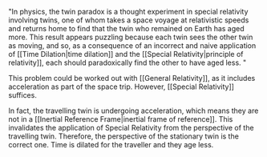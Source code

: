 "In physics, the twin paradox is a thought experiment in special relativity involving twins, one of whom takes a space voyage at relativistic speeds and returns home to find that the twin who remained on Earth has aged more. This result appears puzzling because each twin sees the other twin as moving, and so, as a consequence of an incorrect and naive application of [[Time Dilation|time dilation]] and the [[Special Relativity|principle of relativity]], each should paradoxically find the other to have aged less. "

This problem could be worked out with [[General Relativity]], as it includes acceleration as part of the space trip. However, [[Special Relativity]] suffices.

In fact, the travelling twin is undergoing acceleration, which means they are not in a [[Inertial Reference Frame|inertial frame of reference]]. This invalidates the application of Special Relativity from the perspective of the travelling twin. Therefore, the perspective of the stationary twin is the correct one. Time is dilated for the traveller and they age less.
